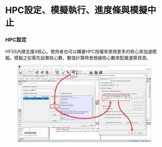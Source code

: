 # HPC設定、模擬執行、進度條與模擬中止

### HPC設定

HFSS內建支援4核心，使用者也可以購置HPC授權來使用更多的核心來加速模擬。模擬之前需先設置核心數，數值計算時會根據核心數來配置運算資源。

<figure><img src="../.gitbook/assets/image (15).png" alt=""><figcaption></figcaption></figure>

###



###
